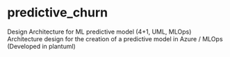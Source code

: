 # predictive_churn
Design Architecture for ML predictive model (4+1, UML, MLOps)
Architecture design for the creation of a predictive model in Azure / MLOps (Developed in plantuml)
